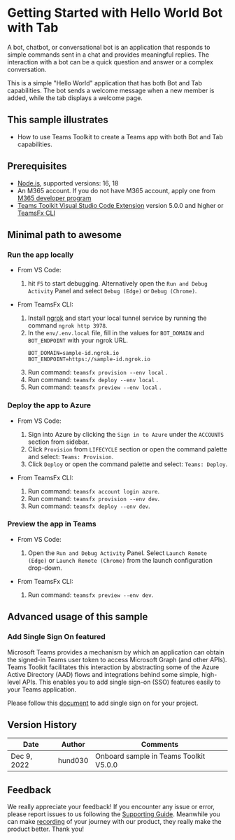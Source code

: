 # Getting Started with Hello World Bot with Tab

A bot, chatbot, or conversational bot is an application that responds to simple commands sent in a chat and provides meaningful replies. The interaction with a bot can be a quick question and answer or a complex conversation.

This is a simple "Hello World" application that has both Bot and Tab capabilities. The bot sends a welcome message when a new member is added, while the tab displays a welcome page.

## This sample illustrates

- How to use Teams Toolkit to create a Teams app with both Bot and Tab capabilities.

## Prerequisites

- [Node.js](https://nodejs.org/), supported versions: 16, 18
- An M365 account. If you do not have M365 account, apply one from [M365 developer program](https://developer.microsoft.com/en-us/microsoft-365/dev-program)
- [Teams Toolkit Visual Studio Code Extension](https://aka.ms/teams-toolkit) version 5.0.0 and higher or [TeamsFx CLI](https://aka.ms/teamsfx-cli)

## Minimal path to awesome

### Run the app locally

- From VS Code:
    1. hit `F5` to start debugging. Alternatively open the `Run and Debug Activity` Panel and select `Debug (Edge)` or `Debug (Chrome)`.

- From TeamsFx CLI:
    1. Install [ngrok](https://ngrok.com/download) and start your local tunnel service by running the command `ngrok http 3978`.
    1. In the `env/.env.local` file, fill in the values for `BOT_DOMAIN` and `BOT_ENDPOINT` with your ngrok URL.
       ```
       BOT_DOMAIN=sample-id.ngrok.io
       BOT_ENDPOINT=https://sample-id.ngrok.io
       ```
    1. Run command: `teamsfx provision --env local` .
    1. Run command: `teamsfx deploy --env local` .
    1. Run command: `teamsfx preview --env local` .

### Deploy the app to Azure

- From VS Code:
    1. Sign into Azure by clicking the `Sign in to Azure` under the `ACCOUNTS` section from sidebar.
    1. Click `Provision` from `LIFECYCLE` section or open the command palette and select: `Teams: Provision`.
    1. Click `Deploy` or open the command palette and select: `Teams: Deploy`.

- From TeamsFx CLI:
    1. Run command: `teamsfx account login azure`.
    1. Run command: `teamsfx provision --env dev`.
    1. Run command: `teamsfx deploy --env dev`.

### Preview the app in Teams

- From VS Code:
    1. Open the `Run and Debug Activity` Panel. Select `Launch Remote (Edge)` or `Launch Remote (Chrome)` from the launch configuration drop-down.

- From TeamsFx CLI:
    1. Run command: `teamsfx preview --env dev`.

## Advanced usage of this sample

### Add Single Sign On featured

Microsoft Teams provides a mechanism by which an application can obtain the signed-in Teams user token to access Microsoft Graph (and other APIs). Teams Toolkit facilitates this interaction by abstracting some of the Azure Active Directory (AAD) flows and integrations behind some simple, high-level APIs. This enables you to add single sign-on (SSO) features easily to your Teams application.

Please follow this [document](https://aka.ms/teamsfx-add-sso) to add single sign on for your project.

## Version History

|Date| Author| Comments|
|---|---|---|
|Dec 9, 2022| hund030 | Onboard sample in Teams Toolkit V5.0.0|

## Feedback
We really appreciate your feedback! If you encounter any issue or error, please report issues to us following the [Supporting Guide](https://github.com/OfficeDev/TeamsFx-Samples/blob/dev/SUPPORT.md). Meanwhile you can make [recording](https://aka.ms/teamsfx-record) of your journey with our product, they really make the product better. Thank you!
